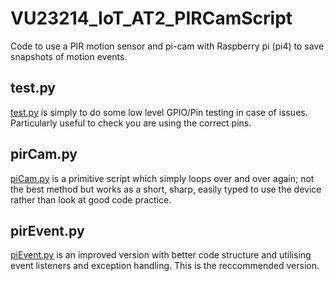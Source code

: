 # VU23214_IoT_AT2_PIRCamScript
Code to use a PIR motion sensor and pi-cam with Raspberry pi (pi4) to save snapshots of motion events.

## test.py ##
[test.py](https://github.com/CyberSecRobin/VU23214_IoT_AT2_PIRCamScript/blob/main/test.py) is simply to do some low level GPIO/Pin testing in case of issues.  Particularly useful to check you are using the correct pins.

## pirCam.py ##
[piCam.py](https://github.com/CyberSecRobin/VU23214_IoT_AT2_PIRCamScript/blob/main/pirCam.py) is a primitive script which simply loops over and over again; not the best method but works as a short, sharp, easily typed to use the device rather than look at good code practice.

## pirEvent.py ##
[piEvent.py](https://github.com/CyberSecRobin/VU23214_IoT_AT2_PIRCamScript/blob/main/pirEvent.py) is an improved version with better code structure and utilising event listeners and exception handling. This is the reccommended version.
